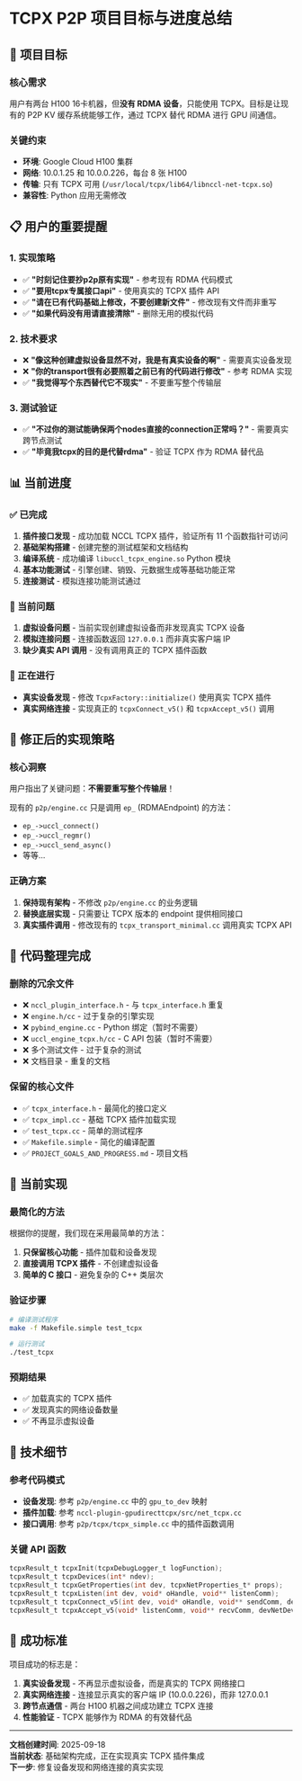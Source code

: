 # TCPX P2P 项目目标与进度总结

## 🎯 项目目标

### 核心需求
用户有两台 H100 16卡机器，但**没有 RDMA 设备**，只能使用 TCPX。目标是让现有的 P2P KV 缓存系统能够工作，通过 TCPX 替代 RDMA 进行 GPU 间通信。

### 关键约束
- **环境**: Google Cloud H100 集群
- **网络**: 10.0.1.25 和 10.0.0.226，每台 8 张 H100
- **传输**: 只有 TCPX 可用 (`/usr/local/tcpx/lib64/libnccl-net-tcpx.so`)
- **兼容性**: Python 应用无需修改

## 📋 用户的重要提醒

### 1. 实现策略
- ✅ **"时刻记住要抄p2p原有实现"** - 参考现有 RDMA 代码模式
- ✅ **"要用tcpx专属接口api"** - 使用真实的 TCPX 插件 API
- ✅ **"请在已有代码基础上修改，不要创建新文件"** - 修改现有文件而非重写
- ✅ **"如果代码没有用请直接清除"** - 删除无用的模拟代码

### 2. 技术要求
- ❌ **"像这种创建虚拟设备显然不对，我是有真实设备的啊"** - 需要真实设备发现
- ❌ **"你的transport很有必要照着之前已有的代码进行修改"** - 参考 RDMA 实现
- ✅ **"我觉得写个东西替代它不现实"** - 不要重写整个传输层

### 3. 测试验证
- ✅ **"不过你的测试能确保两个nodes直接的connection正常吗？"** - 需要真实跨节点测试
- ✅ **"毕竟我tcpx的目的是代替rdma"** - 验证 TCPX 作为 RDMA 替代品

## 📊 当前进度

### ✅ 已完成
1. **插件接口发现** - 成功加载 NCCL TCPX 插件，验证所有 11 个函数指针可访问
2. **基础架构搭建** - 创建完整的测试框架和文档结构
3. **编译系统** - 成功编译 `libuccl_tcpx_engine.so` Python 模块
4. **基本功能测试** - 引擎创建、销毁、元数据生成等基础功能正常
5. **连接测试** - 模拟连接功能测试通过

### 🚧 当前问题
1. **虚拟设备问题** - 当前实现创建虚拟设备而非发现真实 TCPX 设备
2. **模拟连接问题** - 连接函数返回 `127.0.0.1` 而非真实客户端 IP
3. **缺少真实 API 调用** - 没有调用真正的 TCPX 插件函数

### 🔄 正在进行
- **真实设备发现** - 修改 `TcpxFactory::initialize()` 使用真实 TCPX 插件
- **真实网络连接** - 实现真正的 `tcpxConnect_v5()` 和 `tcpxAccept_v5()` 调用

## 🎯 修正后的实现策略

### 核心洞察
用户指出了关键问题：**不需要重写整个传输层**！

现有的 `p2p/engine.cc` 只是调用 `ep_` (RDMAEndpoint) 的方法：
- `ep_->uccl_connect()`
- `ep_->uccl_regmr()`
- `ep_->uccl_send_async()`
- 等等...

### 正确方案
1. **保持现有架构** - 不修改 `p2p/engine.cc` 的业务逻辑
2. **替换底层实现** - 只需要让 TCPX 版本的 endpoint 提供相同接口
3. **真实插件调用** - 修改现有的 `tcpx_transport_minimal.cc` 调用真实 TCPX API

## 🧹 代码整理完成

### 删除的冗余文件
- ❌ `nccl_plugin_interface.h` - 与 `tcpx_interface.h` 重复
- ❌ `engine.h/cc` - 过于复杂的引擎实现
- ❌ `pybind_engine.cc` - Python 绑定（暂时不需要）
- ❌ `uccl_engine_tcpx.h/cc` - C API 包装（暂时不需要）
- ❌ 多个测试文件 - 过于复杂的测试
- ❌ 文档目录 - 重复的文档

### 保留的核心文件
- ✅ `tcpx_interface.h` - 最简化的接口定义
- ✅ `tcpx_impl.cc` - 基础 TCPX 插件加载实现
- ✅ `test_tcpx.cc` - 简单的测试程序
- ✅ `Makefile.simple` - 简化的编译配置
- ✅ `PROJECT_GOALS_AND_PROGRESS.md` - 项目文档

## 🔧 当前实现

### 最简化的方法
根据你的提醒，我们现在采用最简单的方法：

1. **只保留核心功能** - 插件加载和设备发现
2. **直接调用 TCPX 插件** - 不创建虚拟设备
3. **简单的 C 接口** - 避免复杂的 C++ 类层次

### 验证步骤
```bash
# 编译测试程序
make -f Makefile.simple test_tcpx

# 运行测试
./test_tcpx
```

### 预期结果
- ✅ 加载真实的 TCPX 插件
- ✅ 发现真实的网络设备数量
- ✅ 不再显示虚拟设备

## 📝 技术细节

### 参考代码模式
- **设备发现**: 参考 `p2p/engine.cc` 中的 `gpu_to_dev` 映射
- **插件加载**: 参考 `nccl-plugin-gpudirecttcpx/src/net_tcpx.cc`
- **接口调用**: 参考 `p2p/tcpx/tcpx_simple.cc` 中的插件函数调用

### 关键 API 函数
```c
tcpxResult_t tcpxInit(tcpxDebugLogger_t logFunction);
tcpxResult_t tcpxDevices(int* ndev);
tcpxResult_t tcpxGetProperties(int dev, tcpxNetProperties_t* props);
tcpxResult_t tcpxListen(int dev, void* oHandle, void** listenComm);
tcpxResult_t tcpxConnect_v5(int dev, void* oHandle, void** sendComm, devNetDeviceHandle** sendDevHandle);
tcpxResult_t tcpxAccept_v5(void* listenComm, void** recvComm, devNetDeviceHandle** recvDevHandle);
```

## 🎉 成功标准

项目成功的标志是：
1. **真实设备发现** - 不再显示虚拟设备，而是真实的 TCPX 网络接口
2. **真实网络连接** - 连接显示真实的客户端 IP (10.0.0.226)，而非 127.0.0.1
3. **跨节点通信** - 两台 H100 机器之间成功建立 TCPX 连接
4. **性能验证** - TCPX 能够作为 RDMA 的有效替代品

---

**文档创建时间**: 2025-09-18  
**当前状态**: 基础架构完成，正在实现真实 TCPX 插件集成  
**下一步**: 修复设备发现和网络连接的真实实现
